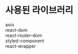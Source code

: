 <h1>사용된 라이브러리</h1>
<div>
  axio <br />
  react-dom <br />  
  react-router-dom <br />  
  styled-component <br />
  react-wrapper
</div>

